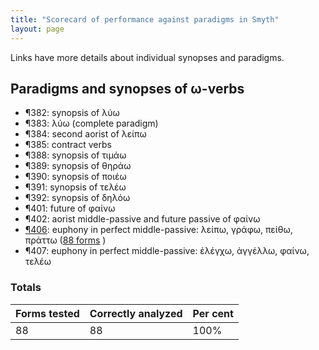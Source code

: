 ```yaml
---
title: "Scorecard of performance against paradigms in Smyth"
layout: page
---
```



Links have more details about individual synopses and paradigms.

## Paradigms and synopses of ω-verbs

- ¶382: synopsis of λύω
- ¶383: λύω (complete paradigm)
- ¶384: second aorist of λείπω
- ¶385: contract verbs
- ¶388: synopsis of τιμάω
- ¶389: synopsis of θηράω
- ¶390: synopsis of ποιέω
- ¶391: synopsis of τελέω
- ¶392: synopsis of δηλόω
- ¶401: future of φαίνω
- ¶402: aorist middle-passive and future passive of φαίνω
- [¶406](s406):  euphony in perfect middle-passive: λείπω, γράφω, πείθω, πράττω ([88 forms](s406) )
- ¶407: euphony in perfect middle-passive: ἐλέγχω, ἀγγέλλω, φαίνω, τελέω


### Totals


| Forms tested | Correctly analyzed | Per cent |
|:-------------|:--------------------------|:---------|
| 88           | 88                        | 100%     |
